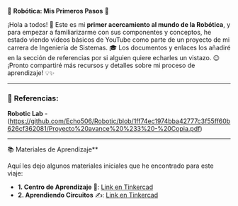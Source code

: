🤖 **Robótica: Mis Primeros Pasos** 🚀

¡Hola a todos\! 👋 Este es mi **primer acercamiento al mundo de la Robótica**, y para empezar a familiarizarme con sus componentes y conceptos, he estado viendo videos básicos de YouTube como parte de un proyecto de mi carrera de Ingeniería de Sistemas. 🎓 Los documentos y enlaces los añadiré en la sección de referencias por si alguien quiere echarles un vistazo. 😉 ¡Pronto compartiré más recursos y detalles sobre mi proceso de aprendizaje\! 💡✨

-----

### 🔗 **Referencias:**

  **Robotic Lab** - (https://github.com/Echo506/Robotic/blob/1ff74ec1974bba42777c3f55ff60b626cf362081/Proyecto%20avance%20%233%20-%20Copia.pdf)

-----
📚 Materiales de Aprendizaje**

Aquí les dejo algunos materiales iniciales que he encontrado para este viaje:

  * **1. Centro de Aprendizaje** 👋: [Link en Tinkercad](https://www.tinkercad.com/learn)
  * **2. Aprendiendo Circuitos** ✍️: [Link en Tinkercad](https://www.tinkercad.com/learn)


